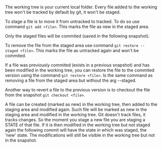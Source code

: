 The working tree is your current local folder. Every file added to the working tree won't be
tracked by default by git, it won't be staged.

To stage a file is to move it from untracked to tracked. To do so use command `git add <file>`.
This marks the file as new in the staged area.

Only the staged files will be commited (saved in the following snapshot).

To remove the file from the staged area use command `git restore --staged <file>`. This marks the 
file as untracked again and won't be commited.

If a file was previously commited (exists in a previous snapshot) and has been modified in the
working tree, you can restore the file to the commited version using the command
`git restore <file>`. Is the same command as removing a file from the staged area but without
the arg --staged.

Another way to revert a file to the previous version is to checkout the file from the snapshot
`git checkout <file>`.

A file can be created (marked as new) in the working tree, then added to the staging area
and modified again. Such file will be marked as new in the staging area and modified in the working
tree. Git doesn't track files, it tracks changes. So the moment you stage a new file you are
staging a STATE of that file. If it is then modified in the working tree but not staged again
the following commit will have the state in which was staged, the 'new' state. The modifications
will still be visible in the working tree but not in the snapshot.



